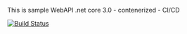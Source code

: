 This is sample WebAPI .net core 3.0 - contenerized - CI/CD

[![Build Status](https://dev.azure.com/patinikhil/hello-aspnetcore/_apis/build/status/pati8055.hello-aspnetcore?branchName=master)](https://dev.azure.com/patinikhil/hello-aspnetcore/_build/latest?definitionId=1&branchName=master)
